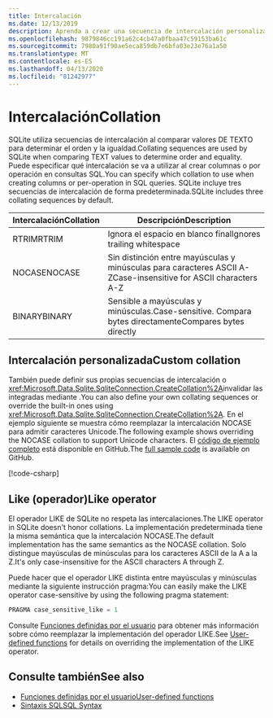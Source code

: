 ```yaml
---
title: Intercalación
ms.date: 12/13/2019
description: Aprenda a crear una secuencia de intercalación personalizada.
ms.openlocfilehash: 9879846cc191a62c4cb47a0fbaa47c59153ba61c
ms.sourcegitcommit: 7980a91f90ae5eca859db7e6bfa03e23e76a1a50
ms.translationtype: MT
ms.contentlocale: es-ES
ms.lasthandoff: 04/13/2020
ms.locfileid: "81242977"
---
```

# <a name="collation"></a><span data-ttu-id="d9fc0-103">Intercalación</span><span class="sxs-lookup"><span data-stu-id="d9fc0-103">Collation</span></span>

<span data-ttu-id="d9fc0-104">SQLite utiliza secuencias de intercalación al comparar valores DE TEXTO para determinar el orden y la igualdad.</span><span class="sxs-lookup"><span data-stu-id="d9fc0-104">Collating sequences are used by SQLite when comparing TEXT values to determine order and equality.</span></span> <span data-ttu-id="d9fc0-105">Puede especificar qué intercalación se va a utilizar al crear columnas o por operación en consultas SQL.</span><span class="sxs-lookup"><span data-stu-id="d9fc0-105">You can specify which collation to use when creating columns or per-operation in SQL queries.</span></span> <span data-ttu-id="d9fc0-106">SQLite incluye tres secuencias de intercalación de forma predeterminada.</span><span class="sxs-lookup"><span data-stu-id="d9fc0-106">SQLite includes three collating sequences by default.</span></span>

| <span data-ttu-id="d9fc0-107">Intercalación</span><span class="sxs-lookup"><span data-stu-id="d9fc0-107">Collation</span></span> | <span data-ttu-id="d9fc0-108">Descripción</span><span class="sxs-lookup"><span data-stu-id="d9fc0-108">Description</span></span>                               |
| --------- | ----------------------------------------- |
| <span data-ttu-id="d9fc0-109">RTRIM</span><span class="sxs-lookup"><span data-stu-id="d9fc0-109">RTRIM</span></span>     | <span data-ttu-id="d9fc0-110">Ignora el espacio en blanco final</span><span class="sxs-lookup"><span data-stu-id="d9fc0-110">Ignores trailing whitespace</span></span>               |
| <span data-ttu-id="d9fc0-111">NOCASE</span><span class="sxs-lookup"><span data-stu-id="d9fc0-111">NOCASE</span></span>    | <span data-ttu-id="d9fc0-112">Sin distinción entre mayúsculas y minúsculas para caracteres ASCII A-Z</span><span class="sxs-lookup"><span data-stu-id="d9fc0-112">Case-insensitive for ASCII characters A-Z</span></span> |
| <span data-ttu-id="d9fc0-113">BINARY</span><span class="sxs-lookup"><span data-stu-id="d9fc0-113">BINARY</span></span>    | <span data-ttu-id="d9fc0-114">Sensible a mayúsculas y minúsculas.</span><span class="sxs-lookup"><span data-stu-id="d9fc0-114">Case-sensitive.</span></span> <span data-ttu-id="d9fc0-115">Compara bytes directamente</span><span class="sxs-lookup"><span data-stu-id="d9fc0-115">Compares bytes directly</span></span>   |

## <a name="custom-collation"></a><span data-ttu-id="d9fc0-116">Intercalación personalizada</span><span class="sxs-lookup"><span data-stu-id="d9fc0-116">Custom collation</span></span>

<span data-ttu-id="d9fc0-117">También puede definir sus propias secuencias de intercalación o <xref:Microsoft.Data.Sqlite.SqliteConnection.CreateCollation%2A>invalidar las integradas mediante .</span><span class="sxs-lookup"><span data-stu-id="d9fc0-117">You can also define your own collating sequences or override the built-in ones using <xref:Microsoft.Data.Sqlite.SqliteConnection.CreateCollation%2A>.</span></span> <span data-ttu-id="d9fc0-118">En el ejemplo siguiente se muestra cómo reemplazar la intercalación NOCASE para admitir caracteres Unicode.</span><span class="sxs-lookup"><span data-stu-id="d9fc0-118">The following example shows overriding the NOCASE collation to support Unicode characters.</span></span> <span data-ttu-id="d9fc0-119">El [código de ejemplo completo](https://github.com/dotnet/docs/blob/master/samples/snippets/standard/data/sqlite/CollationSample/Program.cs) está disponible en GitHub.</span><span class="sxs-lookup"><span data-stu-id="d9fc0-119">The [full sample code](https://github.com/dotnet/docs/blob/master/samples/snippets/standard/data/sqlite/CollationSample/Program.cs) is available on GitHub.</span></span>

[!code-csharp[](../../../../samples/snippets/standard/data/sqlite/CollationSample/Program.cs?name=snippet_Collation)]

## <a name="like-operator"></a><span data-ttu-id="d9fc0-120">Like (operador)</span><span class="sxs-lookup"><span data-stu-id="d9fc0-120">Like operator</span></span>

<span data-ttu-id="d9fc0-121">El operador LIKE de SQLite no respeta las intercalaciones.</span><span class="sxs-lookup"><span data-stu-id="d9fc0-121">The LIKE operator in SQLite doesn't honor collations.</span></span> <span data-ttu-id="d9fc0-122">La implementación predeterminada tiene la misma semántica que la intercalación NOCASE.</span><span class="sxs-lookup"><span data-stu-id="d9fc0-122">The default implementation has the same semantics as the NOCASE collation.</span></span> <span data-ttu-id="d9fc0-123">Solo distingue mayúsculas de minúsculas para los caracteres ASCII de la A a la Z.</span><span class="sxs-lookup"><span data-stu-id="d9fc0-123">It's only case-insensitive for the ASCII characters A through Z.</span></span>

<span data-ttu-id="d9fc0-124">Puede hacer que el operador LIKE distinta entre mayúsculas y minúsculas mediante la siguiente instrucción pragma:</span><span class="sxs-lookup"><span data-stu-id="d9fc0-124">You can easily make the LIKE operator case-sensitive by using the following pragma statement:</span></span>

```sql
PRAGMA case_sensitive_like = 1
```

<span data-ttu-id="d9fc0-125">Consulte [Funciones definidas por el usuario](user-defined-functions.md) para obtener más información sobre cómo reemplazar la implementación del operador LIKE.</span><span class="sxs-lookup"><span data-stu-id="d9fc0-125">See [User-defined functions](user-defined-functions.md) for details on overriding the implementation of the LIKE operator.</span></span>

## <a name="see-also"></a><span data-ttu-id="d9fc0-126">Consulte también</span><span class="sxs-lookup"><span data-stu-id="d9fc0-126">See also</span></span>

* [<span data-ttu-id="d9fc0-127">Funciones definidas por el usuario</span><span class="sxs-lookup"><span data-stu-id="d9fc0-127">User-defined functions</span></span>](user-defined-functions.md)
* [<span data-ttu-id="d9fc0-128">Sintaxis SQL</span><span class="sxs-lookup"><span data-stu-id="d9fc0-128">SQL Syntax</span></span>](https://www.sqlite.org/lang.html)
